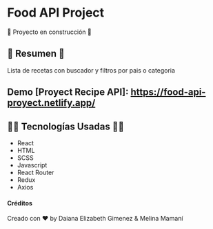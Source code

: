 # Food API Project

🚧 Proyecto en construcción 🚧


## 📜 Resumen 📜

Lista de recetas con buscador y filtros por pais o categoria

## Demo [Proyect Recipe API]: https://food-api-proyect.netlify.app/

## 👨‍💻 Tecnologías Usadas 👨‍💻

- React
- HTML
- SCSS
- Javascript
- React Router
- Redux
- Axios


#### Créditos

Creado con ❤️ by  Daiana Elizabeth Gimenez & Melina Mamaní 